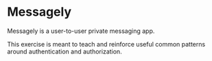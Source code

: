 # Messagely

Messagely is a user-to-user private messaging app.

This exercise is meant to teach and reinforce useful common patterns around authentication and authorization.

